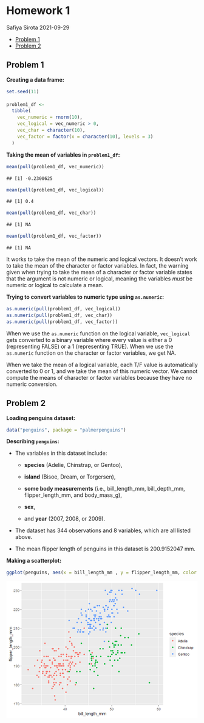Homework 1
================
Safiya Sirota
2021-09-29

-   [Problem 1](#problem-1)
-   [Problem 2](#problem-2)

## Problem 1

**Creating a data frame:**

``` r
set.seed(11)

problem1_df <-
  tibble(
    vec_numeric = rnorm(10),
    vec_logical = vec_numeric > 0,
    vec_char = character(10),
    vec_factor = factor(x = character(10), levels = 3) 
  )
```

**Taking the mean of variables in `problem1_df`:**

``` r
mean(pull(problem1_df, vec_numeric))
```

    ## [1] -0.2300625

``` r
mean(pull(problem1_df, vec_logical))
```

    ## [1] 0.4

``` r
mean(pull(problem1_df, vec_char))
```

    ## [1] NA

``` r
mean(pull(problem1_df, vec_factor))
```

    ## [1] NA

It works to take the mean of the numeric and logical vectors. It doesn’t
work to take the mean of the character or factor variables. In fact, the
warning given when trying to take the mean of a character or factor
variable states that the argument is not numeric or logical, meaning the
variables *must* be numeric or logical to calculate a mean.

**Trying to convert variables to numeric type using `as.numeric`:**

``` r
as.numeric(pull(problem1_df, vec_logical))
as.numeric(pull(problem1_df, vec_char))
as.numeric(pull(problem1_df, vec_factor))
```

When we use the `as.numeric` function on the logical variable,
`vec_logical` gets converted to a binary variable where every value is
either a 0 (representing FALSE) or a 1 (representing TRUE). When we use
the `as.numeric` function on the character or factor variables, we get
NA.

When we take the mean of a logical variable, each T/F value is
automatically converted to 0 or 1, and we take the mean of this numeric
vector. We cannot compute the means of character or factor variables
because they have no numeric conversion.

## Problem 2

**Loading penguins dataset:**

``` r
data("penguins", package = "palmerpenguins")
```

**Describing `penguins`:**

-   The variables in this dataset include:

    -   **species** (Adelie, Chinstrap, or Gentoo),

    -   **island** (Bisoe, Dream, or Torgersen),

    -   **some body measurements** (i.e., bill\_length\_mm,
        bill\_depth\_mm, flipper\_length\_mm, and body\_mass\_g),

    -   **sex**,

    -   and **year** (2007, 2008, or 2009).

-   The dataset has 344 observations and 8 variables, which are all
    listed above.

-   The mean flipper length of penguins in this dataset is
    200.9152047 mm.

**Making a scatterplot:**

``` r
ggplot(penguins, aes(x = bill_length_mm , y = flipper_length_mm, color = species)) + geom_point()
```

![](p8105_hw1_sns2189_files/figure-gfm/unnamed-chunk-6-1.png)<!-- -->
